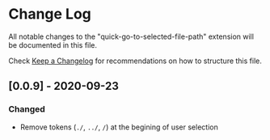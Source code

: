 # Change Log
All notable changes to the "quick-go-to-selected-file-path" extension will be documented in this file.

Check [Keep a Changelog](http://keepachangelog.com/) for recommendations on how to structure this file.

## [0.0.9] - 2020-09-23
### Changed
- Remove tokens (`./`, `../`, `/`) at the begining of user selection